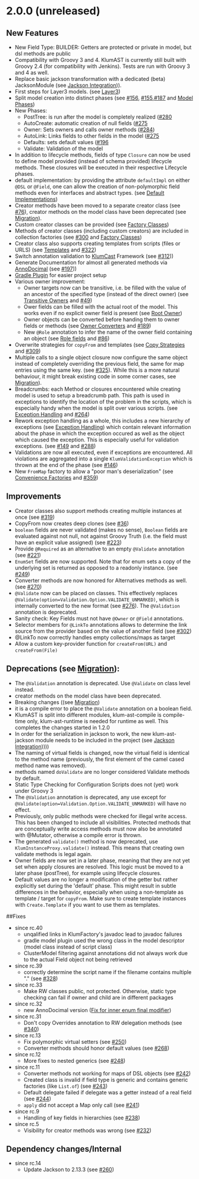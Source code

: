 # 2.0.0 (unreleased)
## New Features
- New Field Type: BUILDER: Getters are protected or private in model, but dsl methods are public
- Compatibility with Groovy 3 and 4. KlumAST is currently still built with Groovy 2.4 (for compatibility with Jenkins). Tests are run with Groovy 3 and 4 as well.
- Replace basic jackson transformation with a dedicated (beta) JacksonModule (see [Jackson Integration](https://github.com/klum-dsl/klum-ast/wiki/Migration))).
- First steps for Layer3 models. (see [Layer3](https://github.com/klum-dsl/klum-ast/wiki/Layer3))    
- Split model creation into distinct phases (see [#156](https://github.com/klum-dsl/klum-ast/issues/156), [#155](https://github.com/klum-dsl/klum-ast/issues/155),[#187](https://github.com/klum-dsl/klum-ast/issues/187) and [Model Phases](https://github.com/klum-dsl/klum-ast/wiki/Model-Phases))
- New Phases:
  - PostTree: is run after the model is completely realized ([#280](https://github.com/klum-dsl/klum-ast/issues/280)
  - AutoCreate: automatic creation of null fields ([#275](https://github.com/klum-dsl/klum-ast/issues/275)
  - Owner: Sets owners and calls owner methods ([#284](https://github.com/klum-dsl/klum-ast/issues/284))
  - AutoLink: Links fields to other fields in the model ([#275](https://github.com/klum-dsl/klum-ast/issues/275)
  - Defaults: sets default values ([#196](https://github.com/klum-dsl/klum-ast/issues/196)
  - Validate: Validation of the model
- In addition to lifecycle methods, fields of type `Closure` can now be used to define model provided (instead of schema provided) lifecycle methods. These closures will be executed in their respective Lifecycle phases.
- default implementation: by providing the attribute `defaultImpl` on either `@DSL` or `@Field`, one can allow the creation of non-polymorphic field methods even for interfaces and abstract types. (see [Default Implementations](https://github.com/klum-dsl/klum-ast/wiki/Basics#default-implementations))
- Creator methods have been moved to a separate creator class (see [#76](https://github.com/klum-dsl/klum-ast/issues/76)), creator methods on the model class have been deprecated (see [Migration](https://github.com/klum-dsl/klum-ast/wiki/Migration)). 
- Custom creator classes can be provided (see [Factory Classes](https://github.com/klum-dsl/klum-ast/wiki/Factory-Classes))
- Methods of creator classes (including custom creators) are included in collection factories (see [#300](https://github.com/klum-dsl/klum-ast/issues/300) and [Factory Classes](https://github.com/klum-dsl/klum-ast/wiki/Factory-Classes#Creator-methods-and-collection-factories))
- Creator class also supports creating templates from scripts (files or URLS) (see [Templates](https://github.com/klum-dsl/klum-ast/wiki/Templates) and [#322](https://github.com/klum-dsl/klum-ast/issues/322))
- Switch annotation validation to [KlumCast](https://github.com/klum-dsl/klum-cast) Framework (see [#312](https://github.com/klum-dsl/klum-ast/issues/312)))
- Generate Documentation for almost all generated methods via [AnnoDocimal](https://github.com/blackbuild/anno-docimal) (see [#197](https://github.com/klum-dsl/klum-ast/issues/197)))
- [Gradle Plugin](https://github.com/klum-dsl/klum-ast/wiki/Gradle-Plugins) for easier project setup
- Various owner improvement:
  - Owner targets now can be transitive, i.e. be filled with the value of an ancestor of the specified type (instead of the direct owner) (see [Transitive Owners](https://github.com/klum-dsl/klum-ast/wiki/Basics#transitive-owners) and [#49](https://github.com/klum-dsl/klum-ast/issues/49))
  - Ower fields can be filled with the actual root of the model. This works even if no explicit owner field is present (see [Root Owner](https://github.com/klum-dsl/klum-ast/wiki/Basics#root-owners))
  - Owner objects can be converted before handing them to owner fields or methods (see [Owner Converters](https://github.com/klum-dsl/klum-ast/wiki/Basics#owner-converters) and [#189](https://github.com/klum-dsl/klum-ast/issues/189))
  - New `@Role` annotation to infer the name of the owner field containing an object (see [Role fields](https://github.com/klum-dsl/klum-ast/wiki/Layer3#role-fields) and [#86](https://github.com/klum-dsl/klum-ast/issues/86))
- Overwrite strategies for `copyFrom` and templates (see [Copy Strategies](https://github.com/klum-dsl/klum-ast/wiki/Copy-Strategies) and [#309](https://github.com/klum-dsl/klum-ast/issues/309))
- Multiple calls to a single object closure now configure the same object instead of completely overriding the previous field, the same for map entries using the same key. (see [#325](https://github.com/klum-dsl/klum-ast/issues/325)). While this is a more natural behaviour, it might break existing code in some corner cases, see [Migration](https://github.com/klum-dsl/klum-ast/wiki/Migration)).
- Breadcrumbs: each Method or closures encountered while creating model is used to setup a breadcrumb path. This path is used in exceptions to identify the location of the problem in the scripts, which is especially handy when the model is split over various scripts. (see [Exception Handling](https://github.com/klum-dsl/klum-ast/wiki/Exception-Handling) and [#264](https://github.com/klum-dsl/klum-ast/issues/264))
- Rework exception handling as a whole, this includes a new hierarchy of exceptions (see [Exception Handling](https://github.com/klum-dsl/klum-ast/wiki/Exception-Handling)) which contain relevant information about the phase in which the exception occured as well as the object which caused the exception. This is especially useful for validation exceptions. (see [#149](https://github.com/klum-dsl/klum-ast/issues/149) and [#288](https://github.com/klum-dsl/klum-ast/issues/288))
- Validations are now all executed, even if exceptions are encountered. All violations are aggregated into a single `KlumValidationException` which is thrown at the end of the phase (see [#146](https://github.com/klum-dsl/klum-ast/issues/146))
- New `FromMap` factory to allow a "poor man's deserialization" (see [Convenience Factories](https://github.com/klum-dsl/klum-ast/wiki/Convenience-Factories#Map) and [#359](https://github.com/klum-dsl/klum-ast/issues/359)) 

## Improvements
- Creator classes also support methods creating multiple instances at once (see [#319](https://github.com/klum-dsl/klum-ast/issues/319))
- CopyFrom now creates deep clones (see [#36](https://github.com/klum-dsl/klum-ast/issues/36))
- `boolean` fields are never validated (makes no sense), `Boolean` fields are evaluated against not null, not against Groovy Truth (i.e. the field must have an explicit value assigned) (see [#223](https://github.com/klum-dsl/klum-ast/issues/223))
- Provide `@Required` as an alternative to an empty `@Validate` annotation (see [#221](https://github.com/klum-dsl/klum-ast/issues/221))
- `EnumSet` fields are now supported. Note that for enum sets a copy of the underlying set is returned as opposed to a readonly instance. (see [#249](https://github.com/klum-dsl/klum-ast/issues/249))
- Converter methods are now honored for Alternatives methods as well. (see [#270](https://github.com/klum-dsl/klum-ast/issues/270))
- `@Validate` now can be placed on classes. This effectively replaces `@Validate(option=Validation.Option.VALIDATE_UNMARKED)`, which is internally converted to the new format (see [#276](https://github.com/klum-dsl/klum-ast/issues/276)). The `@Validation` annotation is deprecated.
- Sanity check: Key Fields must not have `@Owner` or `@Field` annotations.
- Selector members for `@LinkTo` annotations allows to determine the link source from the provider based on the value of another field (see [#302](https://github.com/klum-dsl/klum-ast/issues/302))
- @LinkTo now correctly handles empty collections/maps as target
- Allow a custom key-provider function for `createFrom(URL)` and `createFrom(File)` 

## Deprecations (see [Migration](https://github.com/klum-dsl/klum-ast/wiki/Migration)):
  - The `@Validation` annotation is deprecated. Use `@Validate` on class level instead.
  - creator methods on the model class have been deprecated.
- Breaking changes ((see [Migration](https://github.com/klum-dsl/klum-ast/wiki/Migration))
- it is a compile error to place the `@Validate` annotation on a boolean field.
- KlumAST is split into different modules, klum-ast-compile is compile-time only,
  klum-ast-runtime is needed for runtime as well. This completes
  the changes started in 1.2.0
- In order for the serialization in jackson to work, the new klum-ast-jackson module needs to be included in the project (see [Jackson Integration](https://github.com/klum-dsl/klum-ast/wiki/Jackson-Integration)))))
- The naming of virtual fields is changed, now the virtual field
  is identical to the method name (previously, the first element of the camel
  cased method name was removed).
- methods named `doValidate` are no longer considered Validate methods by default.
- Static Type Checking for Configuration Scripts does not (yet) work under Groovy 3
- The `@Validation` annotation is deprecated, any use except for `@Validate(option=Validation.Option.VALIDATE_UNMARKED)` will have no effect.
- Previously, only public methods were checked for illegal write access. This has been changed to include all visibilities. Protected methods that are conceptually write access methods must now also be annotated with @Mutator, otherwise a compile error is thrown.
- The generated `validate()` method is now deprecated, use `KlumInstanceProxy.validate()` instead. This means that creating own validate methods is legal again.
- Owner fields are now set in a later phase, meaning that they are not yet set when apply closures are resolved. This logic must be moved to a later phase (postTree), for example using lifecycle closures.
- Default values are no longer a modification of the getter but rather explicitly set during the 'default' phase. This might result in subtle differences in the behavior, especially when using a non-template as template / target for
 `copyFrom`. Make sure to create template instances with `Create.Template` if you want to use them as templates.

##Fixes
- since rc.40
  - unqalified links in KlumFactory's javadoc lead to javadoc failures
  - gradle model plugin used the wrong class in the model descriptor (model class instead of script class)
  - ClusterModel filtering against annotations did not always work due to the actual Field object not being retrieved
- since rc.39
  - correctly determine the script name if the filename contains multiple "." (see [#328](https://github.com/klum-dsl/klum-ast/issues/328))
- since rc.33
  - Make RW classes public, not protected. Otherwise, static type checking can fail if owner and child are in different packages 
- since rc.32
  - new AnnoDocimal version ([Fix for inner enum final modifier](https://github.com/blackbuild/anno-docimal/issues/31))
- since rc.31
  - Don't copy Overrides annotation to RW delegation methods (see [#340](https://github.com/klum-dsl/klum-ast/issues/340))
- since rc.13
  - Fix polymorphic virtual setters (see [#250](https://github.com/klum-dsl/klum-ast/issues/250))
  - Converter methods should honor default values (see [#268](https://github.com/klum-dsl/klum-ast/issues/268))
- since rc.12
  - More fixes to nested generics (see [#248](https://github.com/klum-dsl/klum-ast/issues/248))
- since rc.11
  - Converter methods not working for maps of DSL objects (see [#242](https://github.com/klum-dsl/klum-ast/issues/242))
  - Created class is invalid if field type is generic and contains generic factories (like `List.of`) (see [#243](https://github.com/klum-dsl/klum-ast/issues/243))
  - Default delegate failed if delegate was a getter instead of a real field (see [#244](https://github.com/klum-dsl/klum-ast/issues/244))
  - `apply` did not accept a Map only call (see [#241](https://github.com/klum-dsl/klum-ast/issues/241))
- since rc.9
  - Handling of key fields in hierarchies (see [#238](https://github.com/klum-dsl/klum-ast/issues/238))
- since rc.5
  - Visibility for creator methods was wrong (see [#232](https://github.com/klum-dsl/klum-ast/issues/232))
    
## Dependency changes/Internal
- since rc.14
  - Update Jackson to 2.13.3 (see [#260](https://github.com/klum-dsl/klum-ast/issues/260))

